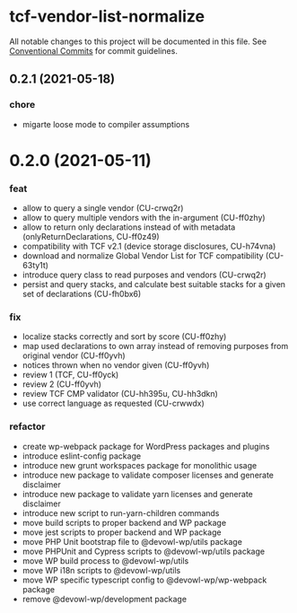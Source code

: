 # tcf-vendor-list-normalize

All notable changes to this project will be documented in this file.
See [Conventional Commits](https://conventionalcommits.org) for commit guidelines.

## 0.2.1 (2021-05-18)


### chore

* migarte loose mode to compiler assumptions





# 0.2.0 (2021-05-11)


### feat

* allow to query a single vendor (CU-crwq2r)
* allow to query multiple vendors with the in-argument (CU-ff0zhy)
* allow to return only declarations instead of with metadata (onlyReturnDeclarations, CU-ff0z49)
* compatibility with TCF v2.1 (device storage disclosures, CU-h74vna)
* download and normalize Global Vendor List for TCF compatibility (CU-63ty1t)
* introduce query class to read purposes and vendors (CU-crwq2r)
* persist and query stacks, and calculate best suitable stacks for a given set of declarations (CU-fh0bx6)


### fix

* localize stacks correctly and sort by score (CU-ff0zhy)
* map used declarations to own array instead of removing purposes from original vendor (CU-ff0yvh)
* notices thrown when no vendor given (CU-ff0yvh)
* review 1 (TCF, CU-ff0yck)
* review 2 (CU-ff0yvh)
* review TCF CMP validator (CU-hh395u, CU-hh3dkn)
* use correct language as requested (CU-crwwdx)


### refactor

* create wp-webpack package for WordPress packages and plugins
* introduce eslint-config package
* introduce new grunt workspaces package for monolithic usage
* introduce new package to validate composer licenses and generate disclaimer
* introduce new package to validate yarn licenses and generate disclaimer
* introduce new script to run-yarn-children commands
* move build scripts to proper backend and WP package
* move jest scripts to proper backend and WP package
* move PHP Unit bootstrap file to @devowl-wp/utils package
* move PHPUnit and Cypress scripts to @devowl-wp/utils package
* move WP build process to @devowl-wp/utils
* move WP i18n scripts to @devowl-wp/utils
* move WP specific typescript config to @devowl-wp/wp-webpack package
* remove @devowl-wp/development package
